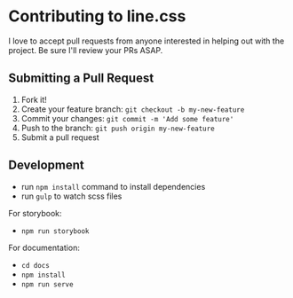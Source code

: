 # Contributing to line.css

I love to accept pull requests from anyone interested in helping out with the project. Be sure I'll review your PRs ASAP.

## Submitting a Pull Request

1.  Fork it!
2.  Create your feature branch: `git checkout -b my-new-feature`
3.  Commit your changes: `git commit -m 'Add some feature'`
4.  Push to the branch: `git push origin my-new-feature`
5.  Submit a pull request

## Development

- run `npm install` command to install dependencies
- run `gulp` to watch scss files

For storybook:

- `npm run storybook`

For documentation:

- `cd docs`
- `npm install`
- `npm run serve`
